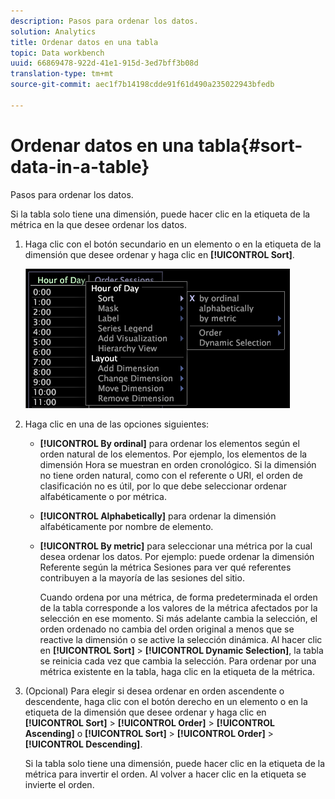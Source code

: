 ```yaml
---
description: Pasos para ordenar los datos.
solution: Analytics
title: Ordenar datos en una tabla
topic: Data workbench
uuid: 66869478-922d-41e1-915d-3ed7bff3b08d
translation-type: tm+mt
source-git-commit: aec1f7b14198cdde91f61d490a235022943bfedb

---
```



# Ordenar datos en una tabla{#sort-data-in-a-table}

Pasos para ordenar los datos.

Si la tabla solo tiene una dimensión, puede hacer clic en la etiqueta de la métrica en la que desee ordenar los datos.

1. Haga clic con el botón secundario en un elemento o en la etiqueta de la dimensión que desee ordenar y haga clic en **[!UICONTROL Sort]**.

   ![](assets/mnu_Table_Sort.png)

1. Haga clic en una de las opciones siguientes:

   * **[!UICONTROL By ordinal]** para ordenar los elementos según el orden natural de los elementos. Por ejemplo, los elementos de la dimensión Hora se muestran en orden cronológico. Si la dimensión no tiene orden natural, como con el referente o URI, el orden de clasificación no es útil, por lo que debe seleccionar ordenar alfabéticamente o por métrica.
   * **[!UICONTROL Alphabetically]** para ordenar la dimensión alfabéticamente por nombre de elemento.
   * **[!UICONTROL By metric]** para seleccionar una métrica por la cual desea ordenar los datos. Por ejemplo: puede ordenar la dimensión Referente según la métrica Sesiones para ver qué referentes contribuyen a la mayoría de las sesiones del sitio.

      Cuando ordena por una métrica, de forma predeterminada el orden de la tabla corresponde a los valores de la métrica afectados por la selección en ese momento. Si más adelante cambia la selección, el orden ordenado no cambia del orden original a menos que se reactive la dimensión o se active la selección dinámica. Al hacer clic en **[!UICONTROL Sort]** > **[!UICONTROL Dynamic Selection]**, la tabla se reinicia cada vez que cambia la selección.
   Para ordenar por una métrica existente en la tabla, haga clic en la etiqueta de la métrica.

1. (Opcional) Para elegir si desea ordenar en orden ascendente o descendente, haga clic con el botón derecho en un elemento o en la etiqueta de la dimensión que desee ordenar y haga clic en **[!UICONTROL Sort]** > **[!UICONTROL Order]** > **[!UICONTROL Ascending]** o **[!UICONTROL Sort]** > **[!UICONTROL Order]** > **[!UICONTROL Descending]**.

   Si la tabla solo tiene una dimensión, puede hacer clic en la etiqueta de la métrica para invertir el orden. Al volver a hacer clic en la etiqueta se invierte el orden.

